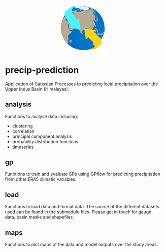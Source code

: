 <p align="center" width="100%">
    <img width="30%" src="figures/logo_cropped.png">
</p>

# precip-prediction

Application of Gaussian Processes to predicting local precipitation over the Upper Indus Basin (Himalayas).

## analysis

Functions to analyse data including:

- clustering
- correlation
- principal component analysis
- probability distribution functions
- timeseries

## gp

Functions to train and evaluate GPs using GPflow for precicting precipitation from other ERA5 climatic variables.

## load

Functions to load data and format data. The source of the different datasets used can be found in the submodule files. Please get in touch for gauge data, basin masks and shapefiles.

## maps

Functions to plot maps of the data and model outputs over the study areas.
